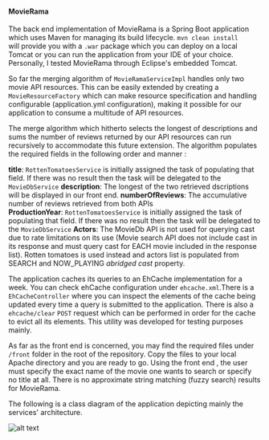 #### MovieRama

The back end implementation of MovieRama is a Spring Boot application which uses Maven for managing its build lifecycle. `mvn clean install`  
will provide you with a `.war` package which you can deploy on a local Tomcat or you can run the application from your IDE of your choice. 
Personally, I tested MovieRama through Eclipse's embedded Tomcat.

So far the merging algorithm of `MovieRamaServiceImpl` handles only two movie API resources. This can be easily extended by creating a `MovieResourceFactory` which can make resource specification and handling configurable (application.yml configuration), making it possible for our application to consume a multitude of API resources.

The merge algorithm which hitherto selects the longest of descriptions and sums the number of reviews returned by our API resources can run recursively to accommodate this future extension. The algorithm populates the required fields in the following order and manner : 

**title**: `RottenTomatoesService` is initially assigned the task of populating that field. If there was no result then the task will be delegated to the `MovieDbService`
**description**: The longest of the two retrieved dscriptions will be displayed in our front end.
**numberOfReviews**: The accumulative number of reviews retrieved from both APIs  
**ProductionYear**: `RottenTomatoesService` is initially assigned the task of populating that field. If there was no result then the task will be delegated to the `MovieDbService`
**Actors**: The MovieDb API is not used for querying cast due to rate limitations on its use (Movie search API does not include cast in its response and must query cast for EACH movie included in the response list). Rotten tomatoes is used instead and actors list is populated from SEARCH and NOW_PLAYING *abridged cast* property.

The application caches its queries to an EhCache implementation for a week. You can check ehCache configuration under `ehcache.xml`.There is a `EhCacheController` where you can inspect the elements of the cache being updated every time a query is submitted to the application. There is also a `ehcache/clear` `POST` request which can be performed in order for the cache to evict all its elements. This utility was developed for testing purposes mainly.

As far as the front end is concerned, you may find the required files under `/front` folder in the root of the repository.
Copy the files to your local Apache directory and you are ready to go. Using the front end , the user must specify the exact name of the movie one wants to search or specify no title at all. There is no approximate string matching (fuzzy search) results for MovieRama.


The following is a class diagram of the application depicting mainly the services' architecture.

![alt text](https://bytebucket.org/niko_strongioglou/movierama/raw/b29edf9eeb6c561bdd776d2d906a5ea317008bcb/movierama-class-diagram.png?token=f43932d1b87f6931c9e5276c94b7c3e90375aeec)


